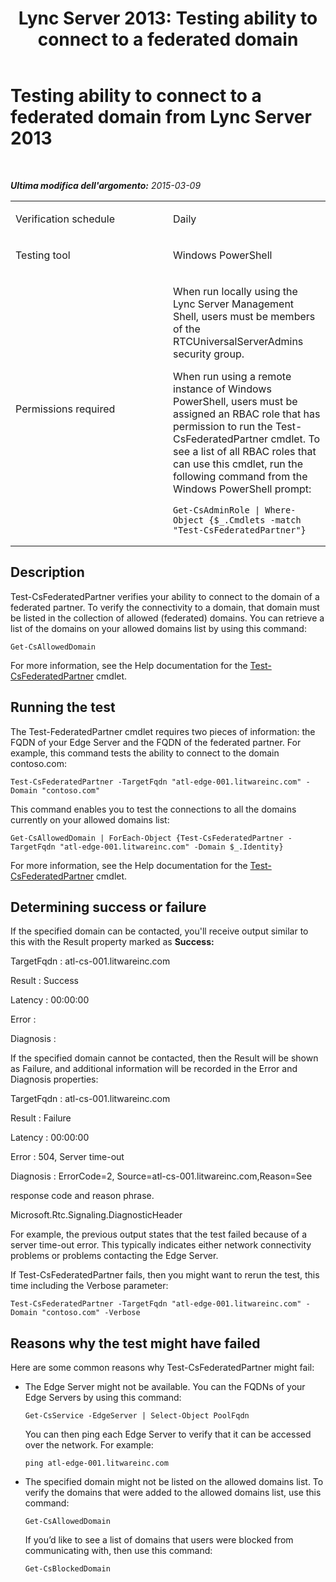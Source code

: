 ﻿---
title: 'Lync Server 2013: Testing ability to connect to a federated domain'
TOCTitle: Testing ability to connect to a federated domain
ms:assetid: d8ccfade-ef54-47a4-9f87-36213a635ce5
ms:mtpsurl: https://technet.microsoft.com/it-it/library/Dn743840(v=OCS.15)
ms:contentKeyID: 62279267
ms.date: 08/24/2015
mtps_version: v=OCS.15
ms.translationtype: HT
---

# Testing ability to connect to a federated domain from Lync Server 2013

 

_**Ultima modifica dell'argomento:** 2015-03-09_


<table>
<colgroup>
<col style="width: 50%" />
<col style="width: 50%" />
</colgroup>
<tbody>
<tr class="odd">
<td><p>Verification schedule</p></td>
<td><p>Daily</p></td>
</tr>
<tr class="even">
<td><p>Testing tool</p></td>
<td><p>Windows PowerShell</p></td>
</tr>
<tr class="odd">
<td><p>Permissions required</p></td>
<td><p>When run locally using the Lync Server Management Shell, users must be members of the RTCUniversalServerAdmins security group.</p>
<p>When run using a remote instance of Windows PowerShell, users must be assigned an RBAC role that has permission to run the Test-CsFederatedPartner cmdlet. To see a list of all RBAC roles that can use this cmdlet, run the following command from the Windows PowerShell prompt:</p>
<pre><code>Get-CsAdminRole | Where-Object {$_.Cmdlets -match &quot;Test-CsFederatedPartner&quot;}</code></pre></td>
</tr>
</tbody>
</table>


## Description

Test-CsFederatedPartner verifies your ability to connect to the domain of a federated partner. To verify the connectivity to a domain, that domain must be listed in the collection of allowed (federated) domains. You can retrieve a list of the domains on your allowed domains list by using this command:

    Get-CsAllowedDomain

For more information, see the Help documentation for the [Test-CsFederatedPartner](https://docs.microsoft.com/en-us/powershell/module/skype/Test-CsFederatedPartner) cmdlet.

## Running the test

The Test-FederatedPartner cmdlet requires two pieces of information: the FQDN of your Edge Server and the FQDN of the federated partner. For example, this command tests the ability to connect to the domain contoso.com:

    Test-CsFederatedPartner -TargetFqdn "atl-edge-001.litwareinc.com" -Domain "contoso.com"

This command enables you to test the connections to all the domains currently on your allowed domains list:

    Get-CsAllowedDomain | ForEach-Object {Test-CsFederatedPartner -TargetFqdn "atl-edge-001.litwareinc.com" -Domain $_.Identity}

For more information, see the Help documentation for the [Test-CsFederatedPartner](https://docs.microsoft.com/en-us/powershell/module/skype/Test-CsFederatedPartner) cmdlet.

## Determining success or failure

If the specified domain can be contacted, you'll receive output similar to this with the Result property marked as **Success:**

TargetFqdn : atl-cs-001.litwareinc.com

Result : Success

Latency : 00:00:00

Error :

Diagnosis :

If the specified domain cannot be contacted, then the Result will be shown as Failure, and additional information will be recorded in the Error and Diagnosis properties:

TargetFqdn : atl-cs-001.litwareinc.com

Result : Failure

Latency : 00:00:00

Error : 504, Server time-out

Diagnosis : ErrorCode=2, Source=atl-cs-001.litwareinc.com,Reason=See

response code and reason phrase.

Microsoft.Rtc.Signaling.DiagnosticHeader

For example, the previous output states that the test failed because of a server time-out error. This typically indicates either network connectivity problems or problems contacting the Edge Server.

If Test-CsFederatedPartner fails, then you might want to rerun the test, this time including the Verbose parameter:

    Test-CsFederatedPartner -TargetFqdn "atl-edge-001.litwareinc.com" -Domain "contoso.com" -Verbose

## Reasons why the test might have failed

Here are some common reasons why Test-CsFederatedPartner might fail:

  - The Edge Server might not be available. You can the FQDNs of your Edge Servers by using this command:
    
        Get-CsService -EdgeServer | Select-Object PoolFqdn
    
    You can then ping each Edge Server to verify that it can be accessed over the network. For example:
    
        ping atl-edge-001.litwareinc.com

  - The specified domain might not be listed on the allowed domains list. To verify the domains that were added to the allowed domains list, use this command:
    
        Get-CsAllowedDomain
    
    If you’d like to see a list of domains that users were blocked from communicating with, then use this command:
    
        Get-CsBlockedDomain

